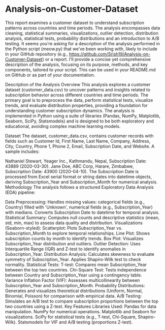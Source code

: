 # Analysis-on-Customer-Dataset
This report examines a customer dataset to understand subscription patterns across countries  and time periods. The analysis encompasses data cleaning, statistical summaries,  visualizations, outlier detection, distribution analysis,  statistical tests, probability distributions and an introduction to A/B testing.
It seems you’re asking for a description of the analysis performed in the Python script (meow.py) that we’ve been working with, likely to include in your GitHub repository (e.g., https://github.com/Srish19/Analysis-on-Customer-Dataset) or a report. I’ll provide a concise yet comprehensive description of the analysis, focusing on its purpose, methods, and key components, tailored to your script. This can be used in your README.md on GitHub or as part of your documentation.

Description of the Analysis
Overview
This analysis explores a customer dataset (customer_data.csv) to uncover patterns and insights related to subscription behavior across different countries and time periods. The primary goal is to preprocess the data, perform statistical tests, visualize trends, and evaluate distribution properties, providing a foundation for understanding customer subscription dynamics. The analysis is implemented in Python using a suite of libraries (Pandas, NumPy, Matplotlib, Seaborn, SciPy, Statsmodels) and is designed to be both exploratory and educational, avoiding complex machine learning models.

Dataset
The dataset, customer_data.csv, contains customer records with fields such as Customer Id, First Name, Last Name, Company, Address, City, Country, Phone 1, Phone 2, Email, Subscription Date, and Website. A sample includes:

Nathaniel Stewart, Yeager Inc., Kathmandu, Nepal, Subscription Date: 43889 (2020-03-30).
Jane Doe, ABC Corp, Harare, Zimbabwe, Subscription Date: 43900 (2020-04-10). The Subscription Date is processed from Excel serial format or string dates into datetime objects, deriving Subscription_Year and Subscription_Month for numerical analysis.
Methodology
The analysis follows a structured Exploratory Data Analysis (EDA) pipeline:

Data Preprocessing:
Handles missing values: categorical fields (e.g., Country) filled with 'Unknown', numerical fields (e.g., Subscription_Year) with medians.
Converts Subscription Date to datetime for temporal analysis.
Statistical Summary:
Computes null counts and descriptive statistics (mean, std, min, max) to assess data quality and distribution.
Visualizations (Seaborn-styled):
Scatterplot: Plots Subscription_Year vs. Subscription_Month to explore temporal relationships.
Line Plot: Shows subscription counts by month to identify trends.
Box Plot: Visualizes Subscription_Year distribution and outliers.
Outlier Detection:
Uses Interquartile Range (IQR) and Z-test to identify anomalies in Subscription_Year.
Distribution Analysis:
Calculates skewness to evaluate symmetry of Subscription_Year.
Applies Shapiro-Wilk test to check normality.
Statistical Tests:
T-test: Compares mean Subscription_Year between the top two countries.
Chi-Square Test: Tests independence between Country and Subscription_Year using a contingency table.
Variance Inflation Factor (VIF): Assesses multicollinearity between Subscription_Year and Subscription_Month.
Probability Distributions:
Generates and visualizes theoretical distributions (Uniform, Normal, Binomial, Poisson) for comparison with empirical data.
A/B Testing:
Simulates an A/B test to compare subscription proportions between the top two countries using a Z-test.
Key Features
Libraries Used:
Pandas for data manipulation.
NumPy for numerical operations.
Matplotlib and Seaborn for visualizations.
SciPy for statistical tests (e.g., T-test, Chi-Square, Shapiro-Wilk).
Statsmodels for VIF and A/B testing (proportions Z-test).